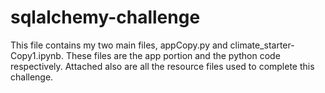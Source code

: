 # sqlalchemy-challenge

This file contains my two main files, appCopy.py and climate_starter-Copy1.ipynb. These files are the app portion and the python code respectively. 
Attached also are all the resource files used to complete this challenge. 
